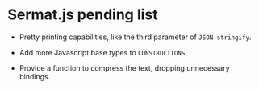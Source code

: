 Sermat.js pending list
======================

+ Pretty printing capabilities, like the third parameter of `JSON.stringify`.

+ Add more Javascript base types to `CONSTRUCTIONS`.

+ Provide a function to compress the text, dropping unnecessary bindings.